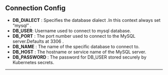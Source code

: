 ## Connection Config

- **DB_DIALECT**  : Specifies the database dialect .In this context always
  set “mysql” .
- **DB_USER**: Username used to connect to mysql database.
- **DB_PORT** : The port number used to connect to the MySQL server.Defaults at 3306 .
- **DB_NAME** : The name of the specific database to connect to.
- **DB_HOST** : The hostname or service name of the MySQL server.
- **DB_PASSWORD** : The password for DB_USER stored securely by Kubernetes secrets. 

---
